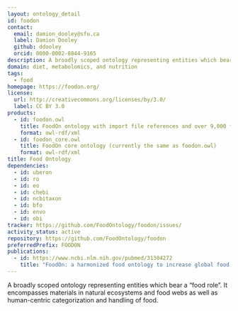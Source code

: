 ```yaml
---
layout: ontology_detail
id: foodon
contact:
  email: damion_dooley@sfu.ca
  label: Damion Dooley
  github: ddooley
  orcid: 0000-0002-8844-9165
description: A broadly scoped ontology representing entities which bear a “food role”. It encompasses materials in natural ecosystems and agriculture that are consumed by humans and domesticated animals. This includes any generic (unbranded) raw or processed food material found in processing plants, markets, stores or food distribution points. FoodOn also imports nutritional component and dietary pattern terms from other OBO Foundry ontologies to support interoperability in diet and nutrition research
domain: diet, metabolomics, and nutrition
tags:
  - food
homepage: https://foodon.org/
license:
  url: http://creativecommons.org/licenses/by/3.0/
  label: CC BY 3.0
products:
  - id: foodon.owl
    title: FoodOn ontology with import file references and over 9,000 food products
    format: owl-rdf/xml
  - id: foodon_core.owl
    title: FoodOn core ontology (currently the same as foodon.owl)
    format: owl-rdf/xml
title: Food Ontology
dependencies:
  - id: uberon
  - id: ro
  - id: eo
  - id: chebi
  - id: ncbitaxon
  - id: bfo
  - id: envo
  - id: obi
tracker: https://github.com/FoodOntology/foodon/issues/
activity_status: active
repository: https://github.com/FoodOntology/foodon
preferredPrefix: FOODON
publications:
  - id: https://www.ncbi.nlm.nih.gov/pubmed/31304272
    title: "FoodOn: a harmonized food ontology to increase global food traceability, quality control and data integration"
---
```


A broadly scoped ontology representing entities which bear a “food role”.  It encompasses materials in natural ecosystems and food webs as well as human-centric categorization and handling of food.
